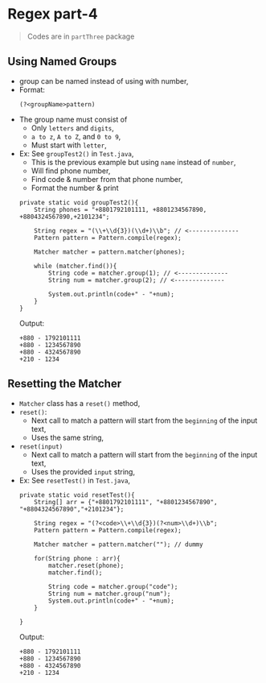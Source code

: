 
# Regex part-4

> Codes are in `partThree` package

## Using Named Groups
- group can be named instead of using with number,
- Format:
  ```
  (?<groupName>pattern)
  ```
- The group name must consist of
  - Only `letters` and `digits`,
  - `a to z`, `A to Z`, and `0 to 9`,
  - Must start with `letter`,
- Ex: See `groupTest2()` in `Test.java`,
  - This is the previous example but using `name` instead of `number`,
  - Will find phone number,
  - Find code & number from that phone number,
  - Format the number & print
  ```
  private static void groupTest2(){
      String phones = "+8801792101111, +8801234567890, +8804324567890,+2101234";
  
      String regex = "(\\+\\d{3})(\\d+)\\b"; // <--------------
      Pattern pattern = Pattern.compile(regex);
  
      Matcher matcher = pattern.matcher(phones);
  
      while (matcher.find()){
          String code = matcher.group(1); // <--------------
          String num = matcher.group(2); // <--------------
  
          System.out.println(code+" - "+num);
      }
  }
  ```
  Output:
  ```
  +880 - 1792101111
  +880 - 1234567890
  +880 - 4324567890
  +210 - 1234
  ```

## Resetting the Matcher
- `Matcher` class has a `reset()` method,
- `reset()`:
  - Next call to match a pattern will start from the `beginning` of the input text,
  - Uses the same string,
- `reset(input)`
  - Next call to match a pattern will start from the `beginning` of the input text,
  - Uses the provided `input` string,
- Ex: See `resetTest()` in `Test.java`,
  ```
  private static void resetTest(){
      String[] arr = {"+8801792101111", "+8801234567890", "+8804324567890","+2101234"};
  
      String regex = "(?<code>\\+\\d{3})(?<num>\\d+)\\b";
      Pattern pattern = Pattern.compile(regex);
  
      Matcher matcher = pattern.matcher(""); // dummy
  
      for(String phone : arr){
          matcher.reset(phone);
          matcher.find();
  
          String code = matcher.group("code");
          String num = matcher.group("num");
          System.out.println(code+" - "+num);
      }
  
  }
  ```
  Output:
  ```
  +880 - 1792101111
  +880 - 1234567890
  +880 - 4324567890
  +210 - 1234
  ```

